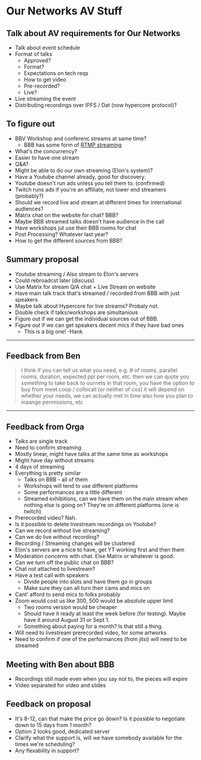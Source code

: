 # Our Networks AV Stuff

## Talk about AV requirements for Our Networks

- Talk about event schedule
- Format of talks
    - Approved?
    - Format?
    - Expectations on tech reqs
    - How to get video
    - Pre-recorded?
    - Live?
- Live streaming the event
- Distributing recordings over IPFS / Dat (now hypercore protocol)?

## To figure out

- BBV Workshop and conferenc streams at same time?
    - BBB has some form of [RTMP streaming](https://github.com/bigbluebutton/bigbluebutton/issues/8295)
- What's the concurrency?
- Easier to have one stream
- Q&A?
- Might be able to do our own streaming (Elon's system)?
- Have a Youtube channel already, good for discovery.
- Youtube doesn't run ads unless you tell them to. (confirmed)
- Twitch runs ads if you're an affiliate, not lower end streamers (probably?)
- Should we record live and stream at different times for international audiences?
- Matrix chat on the website for chat? BBB?
- Maybe BBB streamed talks doesn't have audience in the call
- Have workshops jut use their BBB rooms for chat
- Post Processing? Whatever last year?
- How to get the different sources from BBB?

## Summary proposal

- Youtube streaming / Also stream to Elon's servers
- Could rebroadcst later (discuss)
- Use Matrix for stream Q/A chat + Live Stream on website
- Have main talk track that's streamed / recorded from BBB with just speakers
- Maybe talk about Hypercore for live streams? Probaly not.
- Double check if talks/workshops are simultanious
- Figure out if we can get the individual sources out of BBB.
- Figure out if we can get speakers decent mics if they have bad ones
    - This is a big one! -Hank

---

## Feedback from Ben 

> I think if you can tell us what you need, e.g. # of rooms, parallel rooms, duration, expected ppl per room, etc. then we can quote you something to take back to ournets
> in that room, you have the option to buy from meet.coop / collocall (or neither of cos)
> it will depend on whether your needs, we can actually met in time
> also how you plan to maange permissions, etc
> 

---

## Feedback from Orga

- Talks are single track
- Need to confirm streaming
- Mostly linear, might have talks at the same time as workshops
- Might have day without streams
- 4 days of streaming
- Everything is pretty similar
    - Talks on BBB - all of them
    - Workshops will tend to use different platforms
    - Some performances are a little different
    - Streamed exhibitions, can we have them on the main stream when nothing else is going on? They're on different platforms (one is twitch)
- Prerecorded video? Nah.
- Is it possible to delete livestream recordings on Youtube?
- Can we record without live streaming?
- Can we do live without recording?
- Recording / Streaming changes will be clustered
- Elon's servers are a nice to have, get YT working first and then them
- Moderation concerns with chat. Else Matrix or whatever is good.
- Can we turn off the public chat on BBB?
- Chat not attached to livestream?
- Have a test call with speakers
    - Divide people into slots and have them go in groups
    - Make sure they can all turn their cams and mics on
- Cant' afford to send mics to folks probably
- Zoom would cost us like 300, 500 would be absolute upper limit
    - Two rooms version would be cheaper
    - Should have it ready at least the week before (for testing). Maybe have it around August 31 or Sept 1.
    - Something about paying for a month? Is that still a thing.
- Will need to livestream prerecorded video, for some artworks
- Need to confirm if one of the performances (from jitsi) will need to be streamed

## Meeting with Ben about BBB

- Recordings still made even when you say not to, the pieces will expire
- Video separated for video and slides

## Feedback on proposal

- It's 8-12, can that make the price go down? Is it possible to negotiate down to 15 days from 1 month?
- Option 2 looks good, dedicated server
- Clarify what the support is, will we have somebody available for the times we're scheduling?
- Any flexability in support?